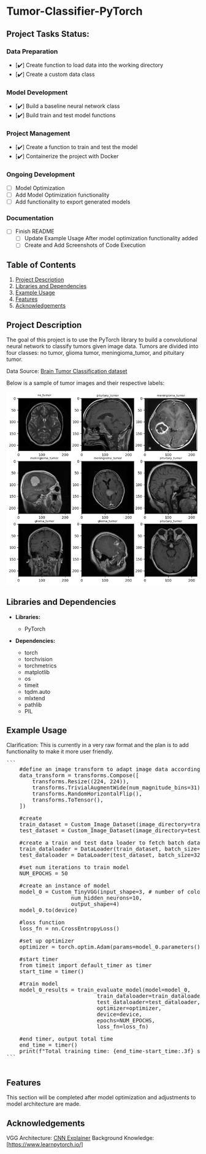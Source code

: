 # Tumor-Classifier-PyTorch

## Project Tasks Status: 

### Data Preparation
- [:heavy_check_mark:] Create function to load data into the working directory
- [:heavy_check_mark:] Create a custom data class

### Model Development
- [:heavy_check_mark:] Build a baseline neural network class
- [:heavy_check_mark:] Build train and test model functions

### Project Management
- [:heavy_check_mark:] Create a function to train and test the model
- [:heavy_check_mark:] Containerize the project with Docker

### Ongoing Development
- [ ] Model Optimization
- [ ] Add Model Optimization functionality
- [ ] Add functionality to export generated models

### Documentation
- [ ] Finish README
    - [ ] Update Example Usage After model optimization functionality added
    - [ ] Create and Add Screenshots of Code Execution

## Table of Contents

1. [ Project Description](#project-description)
2. [ Libraries and Dependencies](#lib&dep)
3. [ Example Usage](#ex-use) 
4. [ Features](#features)
5. [ Acknowledgements](#ack)


<a name="project-description"></a>
## Project Description

The goal of this project is to use the PyTorch library to build a convolutional neural network to classify tumors given image data. Tumors are divided into four classes: no tumor, glioma tumor, meningioma_tumor, and pituitary tumor.

Data Source: [Brain Tumor Classification dataset](https://www.kaggle.com/datasets/prathamgrover/brain-tumor-classification)

Below is a sample of tumor images and their respective labels:

![Sample Image](./images/sample_images.png)

<a name="lib&dep"></a>
## Libraries and Dependencies

- **Libraries:**
  - PyTorch

- **Dependencies:**
  - torch
  - torchvision
  - torchmetrics
  - matplotlib
  - os
  - timeit
  - tqdm.auto
  - mlxtend
  - pathlib
  - PIL

<a name="ex-use"></a>
## Example Usage

Clarification: This is currently in a very raw format and the plan is to add functionality to make it 
more user friendly.

<pre>
```
    #define an image transform to adapt image data accordingly before modeling
    data_transform = transforms.Compose([
        transforms.Resize((224, 224)),
        transforms.TrivialAugmentWide(num_magnitude_bins=31),
        transforms.RandomHorizontalFlip(),
        transforms.ToTensor(),
    ])

    #create 
    train_dataset = Custom_Image_Dataset(image_directory=training_data_dir, transform=data_transform)
    test_dataset = Custom_Image_Dataset(image_directory=testing_data_dir, transform=data_transform)

    #create a train and test data loader to fetch batch data
    train_dataloader = DataLoader(train_dataset, batch_size=32, shuffle=True, num_workers=4)
    test_dataloader = DataLoader(test_dataset, batch_size=32, shuffle=True, num_workers=4)

    #set num iterations to train model
    NUM_EPOCHS = 50

    #create an instance of model
    model_0 = Custom_TinyVGG(input_shape=3, # number of color channels (3 for RGB) 
                    num_hidden_neurons=10, 
                    output_shape=4)
    model_0.to(device)

    #loss function
    loss_fn = nn.CrossEntropyLoss()

    #set up optimizer
    optimizer = torch.optim.Adam(params=model_0.parameters(), lr=0.001)

    #start timer
    from timeit import default_timer as timer 
    start_time = timer()

    #train model
    model_0_results = train_evaluate_model(model=model_0, 
                            train_dataloader=train_dataloader,
                            test_dataloader=test_dataloader,
                            optimizer=optimizer,
                            device=device,
                            epochs=NUM_EPOCHS,
                            loss_fn=loss_fn)

    #end timer, output total time
    end_time = timer()
    print(f"Total training time: {end_time-start_time:.3f} seconds")
```

</pre>


<a name="features"></a>
## Features

This section will be completed after model optimization and adjustments to model architecture are made. 


<a name="ack"></a>
## Acknowledgements
VGG Architecture: [CNN Explainer](https://poloclub.github.io/cnn-explainer/)
Background Knowledge: [https://www.learnpytorch.io/]



